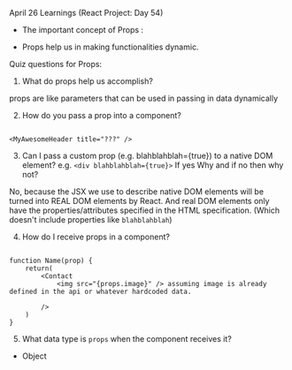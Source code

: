 April 26 Learnings (React Project: Day 54)

- The important concept of Props :

- Props help us in making functionalities dynamic.


Quiz questions for Props: 



1. What do props help us accomplish?

props are like parameters that can be used in passing in data dynamically


2. How do you pass a prop into a component?

```

<MyAwesomeHeader title="???" />

```




3. Can I pass a custom prop (e.g. blahblahblah={true}) to a native
   DOM element? e.g. ```<div blahblahblah={true}>``` If yes Why and if no then why not?
   
   
No, because the JSX we use to describe native DOM elements will
be turned into REAL DOM elements by React. And real DOM elements
only have the properties/attributes specified in the HTML specification.
(Which doesn't include properties like `blahblahblah`)




4. How do I receive props in a component?

```

function Name(prop) {
    return(
        <Contact 
            <img src="{props.image}" /> assuming image is already defined in the api or whatever hardcoded data.
        
        />
    )
}

```


5. What data type is `props` when the component receives it?

- Object



